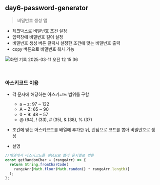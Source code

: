 ## day6-password-generator

> 비밀번호 생성 앱

- 체크박스로 비밀번호 조건 설정
- 입력창에 비밀번호 길이 설정
- 비밀번호 생성 버튼 클릭시 설정한 조건에 맞는 비밀번호 출력
- copy 버튼으로 비밀번호 복사 가능

![화면 기록 2025-03-11 오전 12 15 36](https://github.com/user-attachments/assets/e9fa2d8e-0024-46f3-8721-1ebe2864da9c)

<br>

### 아스키코드 이용

- 각 문자에 해당하는 아스키코드 범위를 구함
  - a ~ z: 97 ~ 122
  - A ~ Z: 65 ~ 90
  - 0 ~ 9: 48 ~ 57
  - @ (64), ! (33), # (35), & (38), % (37)
- 조건에 맞는 아스키코드를 배열에 추가한 뒤, 랜덤으로 코드를 뽑아 비밀번호로 생성

- 설명

```javascript
//배열에서 아스키코드를 랜덤으로 뽑아 문자열로 변환
const getRandomChar = (rangeArr) => {
  return String.fromCharCode(
    rangeArr[Math.floor(Math.random() * rangeArr.length)]
  );
};
```

